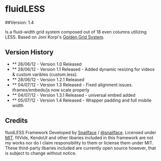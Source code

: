 # fluidLESS
##Version: 1.4

Is a fluid-width grid system composed out of 18 even columns utilizing LESS. Based on Joni Korpi's [Golden Grid System](https://github.com/jonikorpi/Golden-Grid-System).

## Version History

- ** 26/06/12 - Version 1.0 Released
- ** 28/06/12 - Version 1.1 Released - Added dynamic resizing for videos & custom varibles (custom.less).
- ** 28/06/12 - Version 1.2.1 Released
- ** 04/07/12 - Version 1.3 Released - Fixed alignment issues. iframes/embeds/js now scale properly
- ** 04/07/12 - Version 1.3.1 Released - universal embed added 
- ** 05/07/12 - Version 1.4 Released - Wrapper padding and full mobile width

## Credits
 
fluidLESS Framework Developed by [Snailface](http://snailface.com/) / [@snailface](http://twitter.com/snailface/).
Licensed under [MIT](http://opensource.org/licenses/mit-license.php). fitVids, KendoUI and other libaries included in this framework are not my works nor do I claim responsibility to them or liciense them under MIT. These third-party libaries included are currently open source however, that is subject to change without notice.
